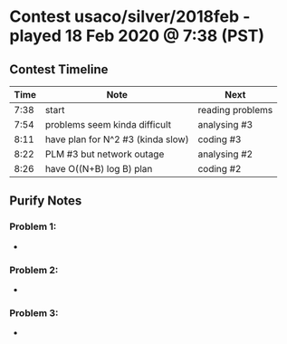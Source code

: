 # Contest usaco/silver/2018feb - played 18 Feb 2020 @ 7:38 (PST)

## Contest Timeline

| Time | Note | Next |
|----|----|----|
7:38 | start | reading problems
7:54 | problems seem kinda difficult | analysing #3
8:11 | have plan for N^2 #3 (kinda slow) | coding #3
8:22 | PLM #3 but network outage | analysing #2
8:26 | have O((N+B) log B) plan | coding #2

## Purify Notes

### Problem 1:

-

### Problem 2:

-

### Problem 3:

-
